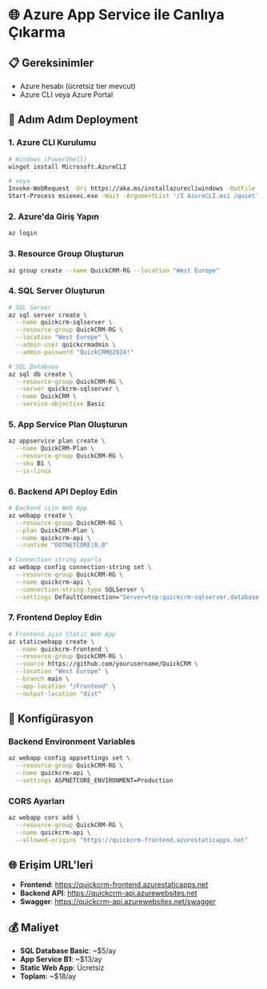# 🌐 Azure App Service ile Canlıya Çıkarma

## 📋 Gereksinimler
- Azure hesabı (ücretsiz tier mevcut)
- Azure CLI veya Azure Portal

## 🚀 Adım Adım Deployment

### 1. Azure CLI Kurulumu
```bash
# Windows (PowerShell)
winget install Microsoft.AzureCLI

# veya
Invoke-WebRequest -Uri https://aka.ms/installazurecliwindows -OutFile .\AzureCLI.msi
Start-Process msiexec.exe -Wait -ArgumentList '/I AzureCLI.msi /quiet'
```

### 2. Azure'da Giriş Yapın
```bash
az login
```

### 3. Resource Group Oluşturun
```bash
az group create --name QuickCRM-RG --location "West Europe"
```

### 4. SQL Server Oluşturun
```bash
# SQL Server
az sql server create \
  --name quickcrm-sqlserver \
  --resource-group QuickCRM-RG \
  --location "West Europe" \
  --admin-user quickcrmadmin \
  --admin-password "QuickCRM@2024!"

# SQL Database
az sql db create \
  --resource-group QuickCRM-RG \
  --server quickcrm-sqlserver \
  --name QuickCRM \
  --service-objective Basic
```

### 5. App Service Plan Oluşturun
```bash
az appservice plan create \
  --name QuickCRM-Plan \
  --resource-group QuickCRM-RG \
  --sku B1 \
  --is-linux
```

### 6. Backend API Deploy Edin
```bash
# Backend için Web App
az webapp create \
  --resource-group QuickCRM-RG \
  --plan QuickCRM-Plan \
  --name quickcrm-api \
  --runtime "DOTNETCORE|8.0"

# Connection string ayarla
az webapp config connection-string set \
  --resource-group QuickCRM-RG \
  --name quickcrm-api \
  --connection-string-type SQLServer \
  --settings DefaultConnection="Server=tcp:quickcrm-sqlserver.database.windows.net,1433;Initial Catalog=QuickCRM;Persist Security Info=False;User ID=quickcrmadmin;Password=QuickCRM@2024!;MultipleActiveResultSets=False;Encrypt=True;TrustServerCertificate=False;Connection Timeout=30;"
```

### 7. Frontend Deploy Edin
```bash
# Frontend için Static Web App
az staticwebapp create \
  --name quickcrm-frontend \
  --resource-group QuickCRM-RG \
  --source https://github.com/yourusername/QuickCRM \
  --location "West Europe" \
  --branch main \
  --app-location "/Frontend" \
  --output-location "dist"
```

## 🔧 Konfigürasyon

### Backend Environment Variables
```bash
az webapp config appsettings set \
  --resource-group QuickCRM-RG \
  --name quickcrm-api \
  --settings ASPNETCORE_ENVIRONMENT=Production
```

### CORS Ayarları
```bash
az webapp cors add \
  --resource-group QuickCRM-RG \
  --name quickcrm-api \
  --allowed-origins "https://quickcrm-frontend.azurestaticapps.net"
```

## 🌐 Erişim URL'leri
- **Frontend**: https://quickcrm-frontend.azurestaticapps.net
- **Backend API**: https://quickcrm-api.azurewebsites.net
- **Swagger**: https://quickcrm-api.azurewebsites.net/swagger

## 💰 Maliyet
- **SQL Database Basic**: ~$5/ay
- **App Service B1**: ~$13/ay
- **Static Web App**: Ücretsiz
- **Toplam**: ~$18/ay
